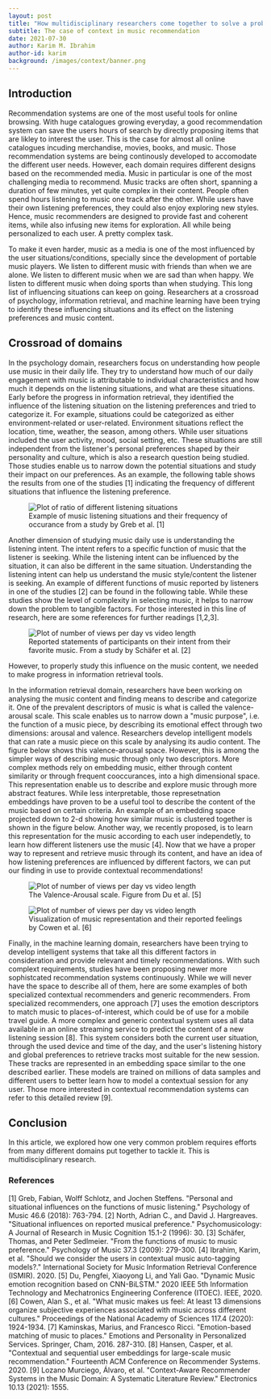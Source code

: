 ```yaml
---
layout: post
title: "How multidisciplinary researchers come together to solve a problem"
subtitle: The case of context in music recommendation
date: 2021-07-30
author: Karim M. Ibrahim
author-id: karim
background: /images/context/banner.png
---
```


## Introduction
Recommendation systems are one of the most useful tools for online browsing. With huge catalogues growing everyday, a good recommendation system can save the users hours of search by directly proposing items that are likley to interest the user. This is the case for almost all online catalogues incuding merchandise, movies, books, and music. Those recommendation systems are being continously developed to accomodate the different user needs. However, each domain requires different designs based on the recommended media. Music in particular is one of the most challenging media to recommend. Music tracks are often short, spanning a duration of few minutes, yet quite complex in their content. People often spend hours listening to music one track after the other. While users have their own listening preferences, they could also enjoy exploring new styles. Hence, music recommenders are designed to provide fast and coherent items, while also infusing new items for exploration. All while being personalized to each user. A pretty complex task.

To make it even harder, music as a media is one of the most influenced by the user situations/conditions, specially since the development of portable music players. We listen to different music with friends than when we are alone. We listen to different music when we are sad than when happy. We listen to different music when doing sports than when studying. This long list of influencing situations can keep on going. Researchers at a crossroad of psychology, information retrieval, and machine learning have been trying to identify these influencing situations and its effect on the listening preferences and music content. 

## Crossroad of domains
In the psychology domain, researchers focus on understanding how people use music in their daily life. They try to understand how much of our daily engagement with music is attributable to individual
characteristics and how much it depends on the listening situations, and what are these situations. Early before the progress in information retrieval, they identified the influence of the listening situation on the listening preferences and tried to categorize it. For example, situations could be categorized as either environment-related or user-related. Environment situations reflect the location, time, weather, the season, among others. While user situations included the user activity, mood, social setting, etc. These situations are still independent from the listener's personal preferences shaped by their personality and culture, which is also a research question being studied. Those studies enable us to narrow down the potential situations and study their impact on our preferences. As an example, the following table shows the results from one of the studies [1] indicating the frequency of different situations that influence the listening preference. 


<figure class="figure w-100">
  <img src="{{ '/images/context/activities.png' | relative_url }}" alt="Plot of ratio of different listening situations" class="figure-img img-fluid mx-auto d-flex">
  <figcaption class="figure-caption text-center" markdown="1">
  Example of music listening situations and their frequency of occurance from a study by Greb et al. [1]
  </figcaption>
</figure>

Another dimension of studying music daily use is understanding the listening intent. The intent refers to a specific function of music that the listener is seeking. While the listening intent can be influenced by the situation, it can also be different in the same situation. Understanding the listening intent can help us understand the music style/content the listener is seeking. An example of different functions of music reported by listeners in one of the studies [2] can be found in the following table. While these studies show the level of complexity in selecting music, it helps to narrow down the problem to tangible factors. For those interested in this line of research, here are some references for further readings [1,2,3].


<figure class="figure w-100">
  <img src="{{ '/images/context/intent.png' | relative_url }}" alt="Plot of number of views per day vs video length" class="figure-img img-fluid mx-auto d-flex">
  <figcaption class="figure-caption text-center" markdown="1">
  Reported statements of participants on their intent from their favorite music. From a study by Schäfer et al. [2]
  </figcaption>
</figure>

However, to properly study this influence on the music content, we needed to make progress in information retrieval tools. 

In the information retrieval domain, researchers have been working on analysing the music content and finding means to describe and categorize it. One of the prevalent descriptors of music is what is called the valence-arousal scale. This scale enables us to narrow down a "music purpose", i.e. the function of a music piece, by describing its emotional effect through two dimensions: arousal and valence. Researchers develop intelligent models that can rate a music piece on this scale by analysing its audio content. The figure below shows this valence-arousal space. However, this is among the simpler ways of describing music through only two descriptors. More complex methods rely on embedding music, either through content similarity or through frequent cooccurances, into a high dimensional space. This representation enable us to describe and explore music through more abstract features. While less interpretable, those represetnation embeddings have proven to be a useful tool to describe the content of the music based on certain criteria. An example of an embedding space projected down to 2-d showing how similar music is clustered together is shown in the figure below. Another way, we recently proposed, is to learn this representation for the music according to each user independetly, to learn how different listeners use the music [4]. Now that we have a proper way to represent and retrieve music through its content, and have an idea of how listening preferences are influenced by different factors, we can put our finding in use to provide contextual recommendations! 


<figure class="figure w-100">
  <img src="{{ '/images/MIPvideo2021/valencearousal.png' | relative_url }}" alt="Plot of number of views per day vs video length" class="figure-img img-fluid mx-auto d-flex">
  <figcaption class="figure-caption text-center" markdown="1">
  The Valence-Arousal scale. Figure from Du et al. [5]
  </figcaption>
</figure>

<figure class="figure w-100">
  <img src="{{ '/images/MIPvideo2021/embeds.png' | relative_url }}" alt="Plot of number of views per day vs video length" class="figure-img img-fluid mx-auto d-flex">
  <figcaption class="figure-caption text-center" markdown="1">
  Visualization of music representation and their reported feelings by Cowen et al. [6]
  </figcaption>
</figure>

Finally, in the machine learning domain, researchers have been trying to develop intelligent systems that take all this different factors in consideration and provide relevant and timely recommendations. With such complext requirements, studies have been proposing newer more sophistcated recommendation systems continuously. While we will never have the space to describe all of them, here are some examples of both specialized contextual recommenders and generic recommenders. From specialized recommenders, one approach [7] uses the emotion descriptors to match music to places-of-interest, which could be of use for a mobile travel guide. A more complex and generic contextual system uses all data available in an online streaming service to predict the content of a new listening session [8]. This system considers both the current user situation, through the used device and time of the day, and the user's listening history and global preferences to retrieve tracks most suitable for the new session. These tracks are represented in an embedding space similar to the one described earlier. These models are trained on millions of data samples and different users to better learn how to model a contextual session for any user. Those more interested in contextual recommendation systems can refer to this detailed review [9]. 
 
## Conclusion
In this article, we explored how one very common problem requires efforts from many different domains put together to tackle it. This is multidisciplinary research. 


### References
[1] Greb, Fabian, Wolff Schlotz, and Jochen Steffens. "Personal and situational influences on the functions of music listening." Psychology of Music 46.6 (2018): 763-794.
[2] North, Adrian C., and David J. Hargreaves. "Situational influences on reported musical preference." Psychomusicology: A Journal of Research in Music Cognition 15.1-2 (1996): 30.
[3] Schäfer, Thomas, and Peter Sedlmeier. "From the functions of music to music preference." Psychology of Music 37.3 (2009): 279-300.
[4] Ibrahim, Karim, et al. "Should we consider the users in contextual music auto-tagging models?." International Society for Music Information Retrieval Conference (ISMIR). 2020.
[5] Du, Pengfei, Xiaoyong Li, and Yali Gao. "Dynamic Music emotion recognition based on CNN-BiLSTM." 2020 IEEE 5th Information Technology and Mechatronics Engineering Conference (ITOEC). IEEE, 2020.
[6] Cowen, Alan S., et al. "What music makes us feel: At least 13 dimensions organize subjective experiences associated with music across different cultures." Proceedings of the National Academy of Sciences 117.4 (2020): 1924-1934.
[7] Kaminskas, Marius, and Francesco Ricci. "Emotion-based matching of music to places." Emotions and Personality in Personalized Services. Springer, Cham, 2016. 287-310.
[8] Hansen, Casper, et al. "Contextual and sequential user embeddings for large-scale music recommendation." Fourteenth ACM Conference on Recommender Systems. 2020.
[9] Lozano Murciego, Álvaro, et al. "Context-Aware Recommender Systems in the Music Domain: A Systematic Literature Review." Electronics 10.13 (2021): 1555.

